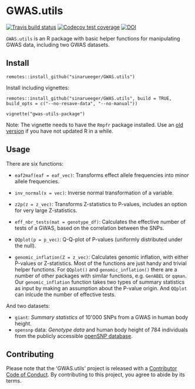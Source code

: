 
# GWAS.utils

<!-- badges: start -->
[![Travis build status](https://travis-ci.org/sinarueeger/GWAS.utils.svg?branch=master)](https://travis-ci.org/sinarueeger/GWAS.utils)
[![Codecov test coverage](https://codecov.io/gh/sinarueeger/GWAS.utils/branch/master/graph/badge.svg)](https://codecov.io/gh/sinarueeger/GWAS.utils?branch=master)
[![DOI](https://zenodo.org/badge/140065340.svg)](https://zenodo.org/badge/latestdoi/140065340)
<!-- badges: end -->
  
`GWAS.utils` is an R package with basic helper functions for manipulating GWAS data, including two GWAS datasets. 

## Install

```
remotes::install_github("sinarueeger/GWAS.utils")
```



Install including vignettes: 

```
remotes::install_github("sinarueeger/GWAS.utils", build = TRUE, 
build_opts = c("--no-resave-data", "--no-manual"))

vignette("gwas-utils-package")
```

Note: The vignette needs to have the `Rmpfr` package installed. Use an [old version](https://stackoverflow.com/a/48784649/11256920) if you have not updated R in a while.

## Usage

There are six functions: 

- `eaf2maf(eaf = eaf_vec)`: Transforms effect allele frequencies into minor allele frequencies. 

- `inv_normal(x = vec)`: Inverse normal transformation of a variable.

- `z2p(z = z_vec)`: Transforms Z-statistics to P-values, includes an option for very large Z-statistics. 

- `eff_nbr_tests(mat = genotype_df)`: Calculates the effective number of tests of a GWAS, based on the correlation between the SNPs. 

- `QQplot(p = p_vec)`: Q-Q-plot of P-values (uniformly distributed under the null). 

- `genomic_inflation(Z = z_vec)`: Calculates genomic inflation, with either P-values or Z-statistics. 
Most of the functions are just handy and trivial helper functions. For `QQplot()` and `genomic_inflation()` there are a number of other packages with similar functions, e.g. `GenABEL` or `qqman`. Our `genomic_inflation` function takes two types of summary statistics as input by making an assumption about the P-value origin. And `QQplot` can inlcude the number of effective tests. 


And two datasets:

- `giant`: _Summary statistics_ of 10'000 SNPs from a GWAS in human body height.
- `opensnp` data: _Genotype data_ and human body height of 784 individuals from the publicly accessible [openSNP database](http://opensnp.org/snps). 


## Contributing

Please note that the 'GWAS.utils' project is released with a [Contributor Code of Conduct](CODE_OF_CONDUCT.md). By contributing to this project, you agree to abide by its terms.

